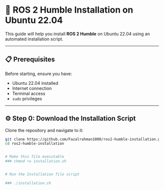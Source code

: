 # 🚀 ROS 2 Humble Installation on Ubuntu 22.04

This guide will help you install **ROS 2 Humble** on Ubuntu 22.04 using an automated installation script.  

---

## 📋 Prerequisites

Before starting, ensure you have:

- Ubuntu 22.04 installed  
- Internet connection  
- Terminal access  
- `sudo` privileges  

---

## ⚙️ Step 0: Download the Installation Script

Clone the repository and navigate to it:

```bash
git clone https://github.com/Fazalrahman1000/ros2-humble-installation.git
cd ros2-humble-installation


# Make this file executable
### chmod +x installation.sh


# Run the Installation file script

### ./installation.sh
